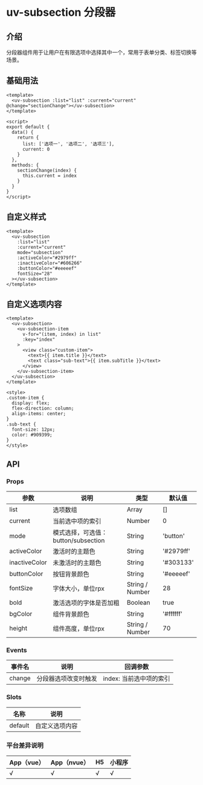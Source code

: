 # uv-subsection 分段器

## 介绍

分段器组件用于让用户在有限选项中选择其中一个，常用于表单分类、标签切换等场景。

## 基础用法

```vue
<template>
  <uv-subsection :list="list" :current="current" @change="sectionChange"></uv-subsection>
</template>

<script>
export default {
  data() {
    return {
      list: ['选项一', '选项二', '选项三'],
      current: 0
    }
  },
  methods: {
    sectionChange(index) {
      this.current = index
    }
  }
}
</script>
```

## 自定义样式

```vue
<template>
  <uv-subsection
    :list="list"
    :current="current"
    mode="subsection"
    :activeColor="#2979ff"
    :inactiveColor="#606266"
    :buttonColor="#eeeeef"
    fontSize="28"
  ></uv-subsection>
</template>
```

## 自定义选项内容

```vue
<template>
  <uv-subsection>
    <uv-subsection-item
      v-for="(item, index) in list"
      :key="index"
    >
      <view class="custom-item">
        <text>{{ item.title }}</text>
        <text class="sub-text">{{ item.subTitle }}</text>
      </view>
    </uv-subsection-item>
  </uv-subsection>
</template>

<style>
.custom-item {
  display: flex;
  flex-direction: column;
  align-items: center;
}
.sub-text {
  font-size: 12px;
  color: #909399;
}
</style>
```

## API

### Props

| 参数 | 说明 | 类型 | 默认值 |
|------|------|------|--------|
| list | 选项数组 | Array | [] |
| current | 当前选中项的索引 | Number | 0 |
| mode | 模式选择，可选值：button/subsection | String | 'button' |
| activeColor | 激活时的主题色 | String | '#2979ff' |
| inactiveColor | 未激活时的主题色 | String | '#303133' |
| buttonColor | 按钮背景颜色 | String | '#eeeeef' |
| fontSize | 字体大小，单位rpx | String / Number | 28 |
| bold | 激活选项的字体是否加粗 | Boolean | true |
| bgColor | 组件背景颜色 | String | '#ffffff' |
| height | 组件高度，单位rpx | String / Number | 70 |

### Events

| 事件名 | 说明 | 回调参数 |
|--------|------|----------|
| change | 分段器选项改变时触发 | index: 当前选中项的索引 |

### Slots

| 名称 | 说明 |
|------|------|
| default | 自定义选项内容 |

### 平台差异说明

| App（vue） | App（nvue） | H5 | 小程序 |
|------------|-------------|----|----|
| √ | √ | √ | √ |
``` 